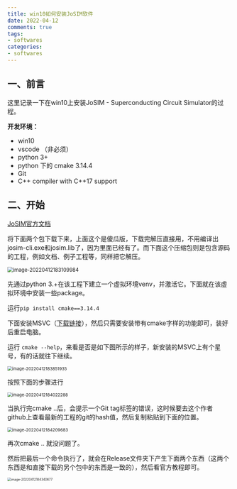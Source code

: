```yaml
---
title: win10如何安装JoSIM软件
date: 2022-04-12
comments: true
tags:
- softwares
categories:
- softwares
---
```


## 一、前言

这里记录一下在win10上安装JoSIM - Superconducting Circuit Simulator的过程。

**开发环境：**

* win10
* vscode （非必须）
* python 3+
* python 下的 cmake  3.14.4
* Git
* C++ compiler with C++17 support

## 二、开始

[JoSIM官方文档](https://joeydelp.github.io/JoSIM/#microsoft-windows)

将下面两个包下载下来，上面这个是傻瓜版，下载完解压直接用，不用编译出josim-cli.exe和josim.lib了，因为里面已经有了。而下面这个压缩包则是包含源码的工程，例如文档、例子工程等，同样把它解压。

<img src="https://jasonbourne-photo1.oss-cn-beijing.aliyuncs.com/img1/image-20220412183109984.png" alt="image-20220412183109984" style="zoom:80%;" />

先通过python 3.+在该工程下建立一个虚拟环境venv，并激活它。下面就在该虚拟环境中安装一些package。

运行`pip install cmake==3.14.4`

下面安装MSVC（[下载链接](https://visualstudio.microsoft.com/zh-hans/thank-you-downloading-visual-studio/?sku=Community&rel=16)），然后只需要安装带有cmake字样的功能即可，装好后重启电脑。

运行 `cmake --help`，来看是否是如下图所示的样子，新安装的MSVC上有个星号，有的话就往下继续。

<img src="https://jasonbourne-photo1.oss-cn-beijing.aliyuncs.com/img1/image-20220412183851935.png" alt="image-20220412183851935" style="zoom:67%;" />

按照下面的步骤进行

<img src="https://jasonbourne-photo1.oss-cn-beijing.aliyuncs.com/img1/image-20220412184022288.png" alt="image-20220412184022288" style="zoom:67%;" />

当执行完cmake ..后，会提示一个Git tag标签的错误，这时候要去这个作者github上查看最新的工程的git的hash值，然后复制粘贴到下面的位置。

<img src="https://jasonbourne-photo1.oss-cn-beijing.aliyuncs.com/img1/image-20220412184209683.png" alt="image-20220412184209683" style="zoom:67%;" />

再次cmake ..  就没问题了。

然后把最后一个命令执行了，就会在Release文件夹下产生下面两个东西（这两个东西是和直接下载的另个包中的东西是一致的），然后看官方教程即可。

<img src="https://jasonbourne-photo1.oss-cn-beijing.aliyuncs.com/img1/image-20220412184340677.png" alt="image-20220412184340677" style="zoom:50%;" />

